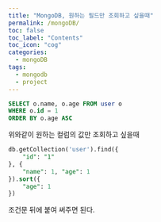 ```yaml
---
title: "MongoDB, 원하는 필드만 조회하고 싶을때"
permalink: /mongoDB/
toc: false
toc_label: "Contents"
toc_icon: "cog"
categories:
  - mongoDB
tags:
  - mongodb
  - project
---
```

```sql
SELECT o.name, o.age FROM user o
WHERE o.id = 1
ORDER BY o.age ASC
```
위와같이 원하는 컬럼의 값만 조회하고 싶을때

```sql
db.getCollection('user').find({
    "id": "1"
}, {
    "name": 1, "age": 1 
}).sort({
    "age": 1
})
```
조건문 뒤에 붙여 써주면 된다.
